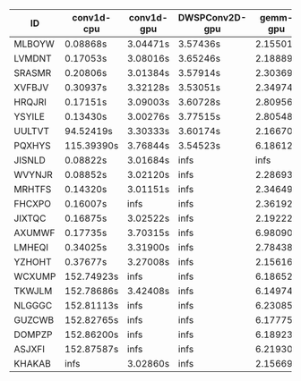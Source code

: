 |ID|conv1d-cpu|conv1d-gpu|DWSPConv2D-gpu|gemm-gpu|avg|
|-|-|-|-|-|-|
|MLBOYW|0.08868s|3.04471s|3.57436s|2.15501s|2.21569s|
|LVMDNT|0.17053s|3.08016s|3.65246s|2.18889s|2.27301s|
|SRASMR|0.20806s|3.01384s|3.57914s|2.30369s|2.27618s|
|XVFBJV|0.30937s|3.32128s|3.53051s|2.34974s|2.37772s|
|HRQJRI|0.17151s|3.09003s|3.60728s|2.80956s|2.41960s|
|YSYILE|0.13430s|3.00276s|3.77515s|2.80548s|2.42942s|
|UULTVT|94.52419s|3.30333s|3.60174s|2.16670s|25.89899s|
|PQXHYS|115.39390s|3.76844s|3.54523s|6.18612s|32.22342s|
|JISNLD|0.08822s|3.01684s|infs|infs|infs|
|WVYNJR|0.08852s|3.02120s|infs|2.28693s|infs|
|MRHTFS|0.14320s|3.01151s|infs|2.34649s|infs|
|FHCXPO|0.16007s|infs|infs|2.36192s|infs|
|JIXTQC|0.16875s|3.02522s|infs|2.19222s|infs|
|AXUMWF|0.17735s|3.70315s|infs|6.98090s|infs|
|LMHEQI|0.34025s|3.31900s|infs|2.78438s|infs|
|YZHOHT|0.37677s|3.27008s|infs|2.15616s|infs|
|WCXUMP|152.74923s|infs|infs|6.18652s|infs|
|TKWJLM|152.78686s|3.42408s|infs|6.14974s|infs|
|NLGGGC|152.81113s|infs|infs|6.23085s|infs|
|GUZCWB|152.82765s|infs|infs|6.17775s|infs|
|DOMPZP|152.86200s|infs|infs|6.18923s|infs|
|ASJXFI|152.87587s|infs|infs|6.21930s|infs|
|KHAKAB|infs|3.02860s|infs|2.15669s|infs|
